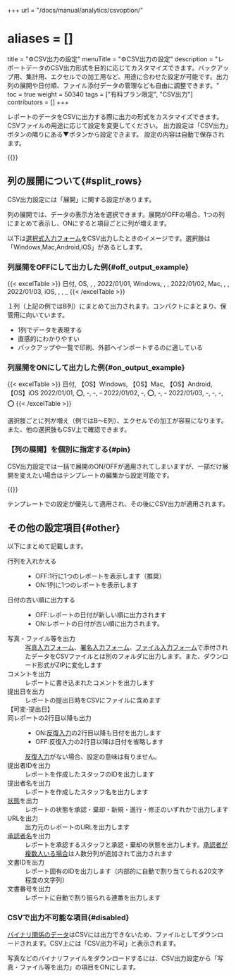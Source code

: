 +++
url = "/docs/manual/analytics/csvoption/"
# aliases = []
title = "⚙️CSV出力の設定"
menuTitle = "⚙️CSV出力の設定"
description = "レポートデータのCSV出力形式を目的に応じてカスタマイズできます。バックアップ用、集計用、エクセルでの加工用など、用途に合わせた設定が可能です。出力列の展開や日付順、ファイル添付データの管理なども自由に調整できます。"
toc = true
weight = 50340
tags = ["有料プラン限定", "CSV出力"]
contributors = []
+++

レポートのデータをCSVに出力する際に出力の形式をカスタマイズできます。
CSVファイルの用途に応じて設定を変更してください。
出力設定は「CSV出力」ボタンの隣りにある▼ボタンから設定できます。
設定の内容は自動で保存されます。

{{<icatch filename="img/csv-setting1" msg="CSV出力のオプション設定はONかOFFだけで設定できるよ" alice="ok">}}

## 列の展開について{#split_rows}

CSV出力設定には「展開」に関する設定があります。

列の展開では、データの表示方法を選択できます。展開がOFFの場合、1つの列にまとめて表示し、ONにすると項目ごとに列が増えます。

以下は[選択式入力フォーム](/docs/manual/initial-setting/template/selects/#plain)をCSV出力したときのイメージです。選択肢は「Windows,Mac,Android,iOS」があるとします。

### 列展開をOFFにして出力した例{#off_output_example}

{{< excelTable >}}
日付, OS, , ,
2022/01/01, Windows, , ,
2022/01/02, Mac, , ,
2022/01/03, iOS, , , \_
{{< /excelTable >}}

１列（上記の例ではB列）にまとめて出力されます。コンパクトにまとまり、保管用に向いています。

- 1列でデータを表現する
- 直感的にわかりやすい
- バックアップや一覧で印刷、外部へインポートするのに適している

### 列展開をONにして出力した例{#on_output_example}

{{< excelTable >}}
日付, 【OS】Windows, 【OS】Mac, 【OS】Android, 【OS】iOS
2022/01/01, ⭕, -, -, -
2022/01/02, -, ⭕, -, -
2022/01/03, -, -, -, ⭕
{{< /excelTable >}}

選択肢ごとに列が増え（例ではB〜E列）、エクセルでの加工が容易になります。また、他の選択肢もCSV上で確認できます。

### 【列の展開】を個別に指定する{#pin}

CSV出力設定では一括で展開のON/OFFが適用されてしまいますが、一部だけ展開を変えたい場合はテンプレートの編集から設定可能です。

{{<icatch filename="img/template-setting" msg="テンプレート上の設定が最も優先されます" alice="pc">}}

テンプレートでの設定が優先して適用され、その後にCSV出力が適用されます。

## その他の設定項目{#other}

以下にまとめて記載します。

<dl class="basic">

<dt>行列を入れかえる</dt>
<dd>
<ul>
<li>OFF:1行に1つのレポートを表示します（推奨）</li>
<li>ON:1列に1つのレポートを表示します</li>
</ul>
</dd>

<dt>日付の古い順に出力する</dt>
<dd>
<ul>
<li>OFF:レポートの日付が新しい順に出力されます</li>
<li>ON:レポートの日付が古い順に出力されます。</li>
</ul>
</dd>

<dt>写真・ファイル等を出力</dt>
<dd><a href="/docs/manual/initial-setting/template/binarys/#picture">写真入力フォーム</a>、<a href="/docs/manual/initial-setting/template/binarys/#sign">署名入力フォーム</a>、<a href="/docs/manual/initial-setting/template/binarys/#file">ファイル入力フォーム</a>で添付されたデータをCSVファイルとは別のフォルダに出力します。また、ダウンロード形式がZIPに変化します</dd>

<dt>コメントを出力</dt>
<dd>レポートに書き込まれたコメントを出力します</dd>

<dt>提出日を出力</dt>
<dd>レポートの提出日時をCSVにファイルに含めます</dd>

<dt>【可変-提出日】<br>同レポートの2行目以降も出力</dt>
<dd>
<ul>
<li>ON:<a href="/docs/manual/initial-setting/template/array/">反復入力</a>の2行目以降も日付を出力します</li>
<li>OFF:反復入力の2行目以降は日付を省略します</li>
</ul>
<a href="/docs/manual/initial-setting/template/array/">反復入力</a>がない場合、設定の意味は有りません。
</dd>

<dt>提出者IDを出力</dt>
<dd>レポートを作成したスタッフのIDを出力します</dd>

<dt>提出者名を出力</dt>
<dd>レポートを作成したスタッフ名を出力します</dd>

<dt><a href="/docs/manual/read-report/state/">状態</a>を出力</dt>
<dd>レポートの状態を承認・棄却・新規・進行・修正のいずれかで出力します</dd>

<dt>URLを出力</dt>
<dd>出力元のレポートのURLを出力します</dd>

<dt><a href="/docs/manual/read-report/state/#agree">承認者名</a>を出力</dt>
<dd>レポートを承認するスタッフと承認・棄却の状態を出力します。<a href="/docs/manual/read-report/state/#relay">承認者が複数人いる場合</a>は人数分列が追加されて出力されます</dd>

<dt>文書IDを出力</dt>
<dd>レポート固有のIDを出力します（内部的に自動で割り当てられる20文字程度の文字列）</dd>

<dt>文書番号を出力</dt>
<dd>レポートに自動で割り振られる連番を出力します</dd>
</dl>

### CSVで出力不可能な項目{#disabled}

[バイナリ関係のデータ](/docs/manual/initial-setting/template/binarys/)はCSVには出力できないため、ファイルとしてダウンロードされます。CSV上には「CSV出力不可」と表示されます。

写真などのバイナリファイルをダウンロードするには、CSV出力設定から「写真・ファイル等を出力」の項目をONにします。
